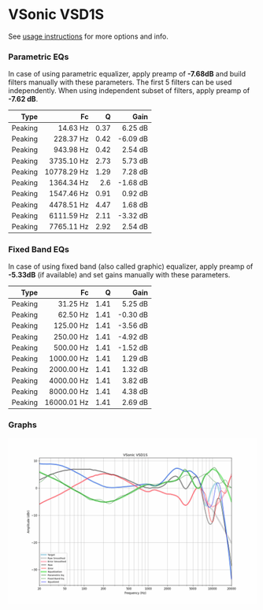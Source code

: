 # VSonic VSD1S
See [usage instructions](https://github.com/jaakkopasanen/AutoEq#usage) for more options and info.

### Parametric EQs
In case of using parametric equalizer, apply preamp of **-7.68dB** and build filters manually
with these parameters. The first 5 filters can be used independently.
When using independent subset of filters, apply preamp of **-7.62 dB**.

| Type    | Fc          |    Q | Gain     |
|--------:|------------:|-----:|---------:|
| Peaking | 14.63 Hz    | 0.37 | 6.25 dB  |
| Peaking | 228.37 Hz   | 0.42 | -6.09 dB |
| Peaking | 943.98 Hz   | 0.42 | 2.54 dB  |
| Peaking | 3735.10 Hz  | 2.73 | 5.73 dB  |
| Peaking | 10778.29 Hz | 1.29 | 7.28 dB  |
| Peaking | 1364.34 Hz  | 2.6  | -1.68 dB |
| Peaking | 1547.46 Hz  | 0.91 | 0.92 dB  |
| Peaking | 4478.51 Hz  | 4.47 | 1.68 dB  |
| Peaking | 6111.59 Hz  | 2.11 | -3.32 dB |
| Peaking | 7765.11 Hz  | 2.92 | 2.54 dB  |

### Fixed Band EQs
In case of using fixed band (also called graphic) equalizer, apply preamp of **-5.33dB**
(if available) and set gains manually with these parameters.

| Type    | Fc          |    Q | Gain     |
|--------:|------------:|-----:|---------:|
| Peaking | 31.25 Hz    | 1.41 | 5.25 dB  |
| Peaking | 62.50 Hz    | 1.41 | -0.30 dB |
| Peaking | 125.00 Hz   | 1.41 | -3.56 dB |
| Peaking | 250.00 Hz   | 1.41 | -4.92 dB |
| Peaking | 500.00 Hz   | 1.41 | -1.52 dB |
| Peaking | 1000.00 Hz  | 1.41 | 1.29 dB  |
| Peaking | 2000.00 Hz  | 1.41 | 1.32 dB  |
| Peaking | 4000.00 Hz  | 1.41 | 3.82 dB  |
| Peaking | 8000.00 Hz  | 1.41 | 4.38 dB  |
| Peaking | 16000.01 Hz | 1.41 | 2.69 dB  |

### Graphs
![](./VSonic%20VSD1S.png)